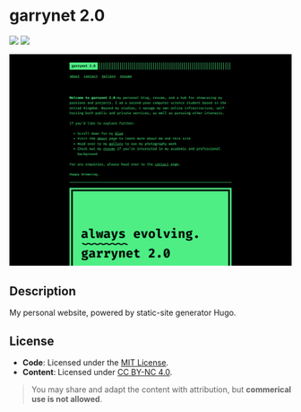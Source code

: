 # garrynet 2.0

![](https://img.shields.io/github/repo-size/garrywashere/garrynet-2.0)
![](https://uptime.garry.cloud/api/badge/8/status)

![](/screenshot.png)

## Description

My personal website, powered by static-site generator Hugo.

## License

-   **Code**: Licensed under the [MIT License](./LICENSE).
-   **Content**: Licensed under [CC BY-NC 4.0](./LICENSE-CONTENT).

> You may share and adapt the content with attribution, but **commerical use is not allowed**.
